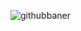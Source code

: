![githubbaner](https://user-images.githubusercontent.com/92071558/206124653-48a47788-de20-4d91-abab-b81d2f2484b6.gif)
